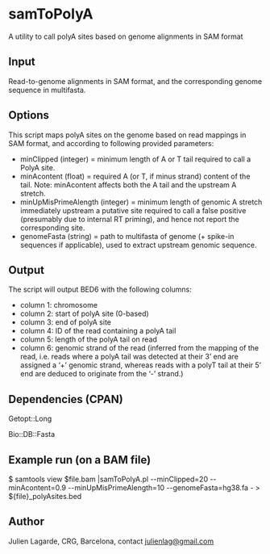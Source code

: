 # samToPolyA
A utility to call polyA sites based on genome alignments in SAM format

## Input
Read-to-genome alignments in SAM format, and the corresponding genome sequence in multifasta.

## Options
This script maps polyA sites on the genome based on read mappings in SAM format, and according to following provided parameters:
  - minClipped (integer)
            = minimum length of A or T tail required to call a PolyA site.
  - minAcontent (float)
            = required A (or T, if minus strand) content of the tail. 
              Note: minAcontent affects both the A tail and the upstream A stretch.
  - minUpMisPrimeAlength (integer)
            = minimum length of genomic A stretch immediately upstream a putative site required to call a false positive (presumably due to internal RT priming), and hence not report the corresponding site.
  - genomeFasta (string)
            = path to multifasta of genome (+ spike-in sequences if applicable), used to extract upstream genomic sequence.

## Output
The script will output BED6 with the following columns:

* column 1: chromosome
* column 2: start of polyA site (0-based)
* column 3: end of polyA site
* column 4: ID of the read containing a polyA tail
* column 5: length of the polyA tail on read
* column 6: genomic strand of the read (inferred from the mapping of the read, i.e. reads where a polyA tail was detected at their 3’ end are assigned a ‘+’ genomic strand, whereas reads with a polyT tail at their 5’ end are deduced to originate from the ‘-’ strand.)

## Dependencies (CPAN)
Getopt::Long

Bio::DB::Fasta

## Example run (on a BAM file)

$ samtools view $file.bam |samToPolyA.pl --minClipped=20 --minAcontent=0.9 --minUpMisPrimeAlength=10 --genomeFasta=hg38.fa - > ${file}_polyAsites.bed


## Author
Julien Lagarde, CRG, Barcelona, contact julienlag@gmail.com

